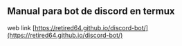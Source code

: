 ## Manual para bot de discord en termux
web link
[https://retired64.github.io/discord-bot/](https://retired64.github.io/discord-bot/)
